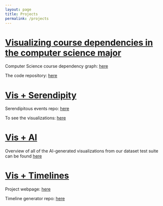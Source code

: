 ```yaml
---
layout: page
title: Projects
permalink: /projects
---
```

# [Visualizing course dependencies in the computer science major](/project/course-graph)

Computer Science course dependency graph: [here](./demos/course-graphs/cs-final-graph/index.html)

The code repository: [here](https://github.com/heyitsyurda/Forced-Graph-)


# [Vis + Serendipity](/project/vis+serendipity)
Serendipitous events repo: [here](https://github.com/Davidson-Data-Vis-Lab/Serendipitious-Events)

To see the visualizations: [here](https://davidson-data-vis-lab.github.io/Serendipitious-Events/)

# [Vis + AI](/project/vis+AI)
Overview of all of the AI-generated visualizations from our dataset test suite can be found [here](https://datavis-ai-site.netlify.app)

# [Vis + Timelines](/project/vis+timelines)

Project webpage: [here](https://davidson-data-vis-lab.github.io/timeline-generator/)

Timeline generator repo: [here](https://github.com/Davidson-Data-Vis-Lab/timeline-generator)

